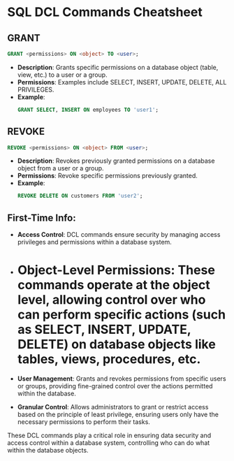 # SQL DCL Commands Cheatsheet

## GRANT

```sql
GRANT <permissions> ON <object> TO <user>;
```

- **Description**: Grants specific permissions on a database object (table, view, etc.) to a user or a group.
- **Permissions**: Examples include SELECT, INSERT, UPDATE, DELETE, ALL PRIVILEGES.
- **Example**: 
  ```sql
  GRANT SELECT, INSERT ON employees TO 'user1';
  ```

## REVOKE

```sql
REVOKE <permissions> ON <object> FROM <user>;
```

- **Description**: Revokes previously granted permissions on a database object from a user or a group.
- **Permissions**: Revoke specific permissions previously granted.
- **Example**: 
  ```sql
  REVOKE DELETE ON customers FROM 'user2';
  ```

## First-Time Info:

- **Access Control**: DCL commands ensure security by managing access privileges and permissions within a database system.

- **Object-Level Permissions**: These commands operate at the object level, allowing control over who can perform specific actions (such as SELECT, INSERT, UPDATE, DELETE) on database objects like tables, views, procedures, etc.
  =
- **User Management**: Grants and revokes permissions from specific users or groups, providing fine-grained control over the actions permitted within the database.

- **Granular Control**: Allows administrators to grant or restrict access based on the principle of least privilege, ensuring users only have the necessary permissions to perform their tasks.

These DCL commands play a critical role in ensuring data security and access control within a database system, controlling who can do what within the database objects.